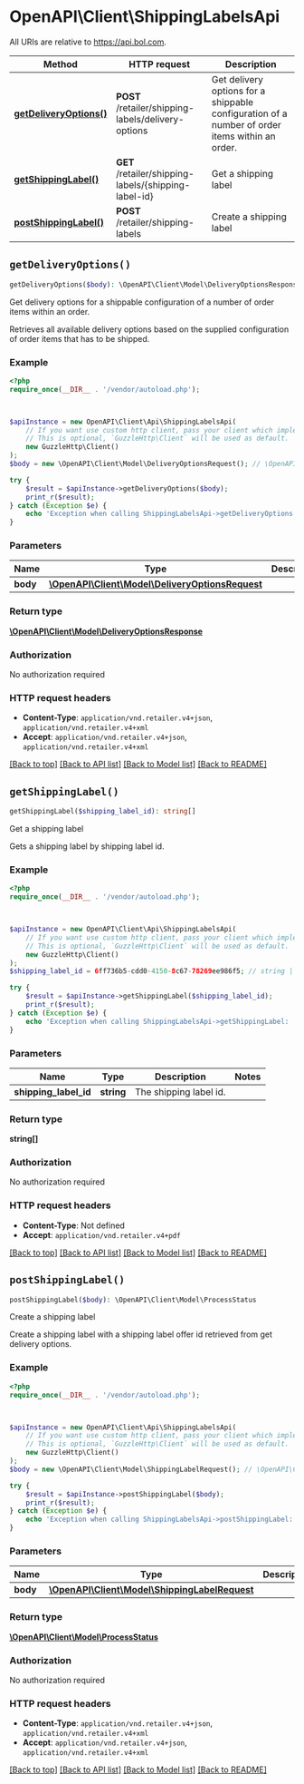 # OpenAPI\Client\ShippingLabelsApi

All URIs are relative to https://api.bol.com.

Method | HTTP request | Description
------------- | ------------- | -------------
[**getDeliveryOptions()**](ShippingLabelsApi.md#getDeliveryOptions) | **POST** /retailer/shipping-labels/delivery-options | Get delivery options for a shippable configuration of a number of order items within an order.
[**getShippingLabel()**](ShippingLabelsApi.md#getShippingLabel) | **GET** /retailer/shipping-labels/{shipping-label-id} | Get a shipping label
[**postShippingLabel()**](ShippingLabelsApi.md#postShippingLabel) | **POST** /retailer/shipping-labels | Create a shipping label


## `getDeliveryOptions()`

```php
getDeliveryOptions($body): \OpenAPI\Client\Model\DeliveryOptionsResponse
```

Get delivery options for a shippable configuration of a number of order items within an order.

Retrieves all available delivery options based on the supplied configuration of order items that has to be shipped.

### Example

```php
<?php
require_once(__DIR__ . '/vendor/autoload.php');



$apiInstance = new OpenAPI\Client\Api\ShippingLabelsApi(
    // If you want use custom http client, pass your client which implements `GuzzleHttp\ClientInterface`.
    // This is optional, `GuzzleHttp\Client` will be used as default.
    new GuzzleHttp\Client()
);
$body = new \OpenAPI\Client\Model\DeliveryOptionsRequest(); // \OpenAPI\Client\Model\DeliveryOptionsRequest

try {
    $result = $apiInstance->getDeliveryOptions($body);
    print_r($result);
} catch (Exception $e) {
    echo 'Exception when calling ShippingLabelsApi->getDeliveryOptions: ', $e->getMessage(), PHP_EOL;
}
```

### Parameters

Name | Type | Description  | Notes
------------- | ------------- | ------------- | -------------
 **body** | [**\OpenAPI\Client\Model\DeliveryOptionsRequest**](../Model/DeliveryOptionsRequest.md)|  | [optional]

### Return type

[**\OpenAPI\Client\Model\DeliveryOptionsResponse**](../Model/DeliveryOptionsResponse.md)

### Authorization

No authorization required

### HTTP request headers

- **Content-Type**: `application/vnd.retailer.v4+json`, `application/vnd.retailer.v4+xml`
- **Accept**: `application/vnd.retailer.v4+json`, `application/vnd.retailer.v4+xml`

[[Back to top]](#) [[Back to API list]](../../README.md#endpoints)
[[Back to Model list]](../../README.md#models)
[[Back to README]](../../README.md)

## `getShippingLabel()`

```php
getShippingLabel($shipping_label_id): string[]
```

Get a shipping label

Gets a shipping label by shipping label id.

### Example

```php
<?php
require_once(__DIR__ . '/vendor/autoload.php');



$apiInstance = new OpenAPI\Client\Api\ShippingLabelsApi(
    // If you want use custom http client, pass your client which implements `GuzzleHttp\ClientInterface`.
    // This is optional, `GuzzleHttp\Client` will be used as default.
    new GuzzleHttp\Client()
);
$shipping_label_id = 6ff736b5-cdd0-4150-8c67-78269ee986f5; // string | The shipping label id.

try {
    $result = $apiInstance->getShippingLabel($shipping_label_id);
    print_r($result);
} catch (Exception $e) {
    echo 'Exception when calling ShippingLabelsApi->getShippingLabel: ', $e->getMessage(), PHP_EOL;
}
```

### Parameters

Name | Type | Description  | Notes
------------- | ------------- | ------------- | -------------
 **shipping_label_id** | **string**| The shipping label id. |

### Return type

**string[]**

### Authorization

No authorization required

### HTTP request headers

- **Content-Type**: Not defined
- **Accept**: `application/vnd.retailer.v4+pdf`

[[Back to top]](#) [[Back to API list]](../../README.md#endpoints)
[[Back to Model list]](../../README.md#models)
[[Back to README]](../../README.md)

## `postShippingLabel()`

```php
postShippingLabel($body): \OpenAPI\Client\Model\ProcessStatus
```

Create a shipping label

Create a shipping label with a shipping label offer id retrieved from get delivery options.

### Example

```php
<?php
require_once(__DIR__ . '/vendor/autoload.php');



$apiInstance = new OpenAPI\Client\Api\ShippingLabelsApi(
    // If you want use custom http client, pass your client which implements `GuzzleHttp\ClientInterface`.
    // This is optional, `GuzzleHttp\Client` will be used as default.
    new GuzzleHttp\Client()
);
$body = new \OpenAPI\Client\Model\ShippingLabelRequest(); // \OpenAPI\Client\Model\ShippingLabelRequest

try {
    $result = $apiInstance->postShippingLabel($body);
    print_r($result);
} catch (Exception $e) {
    echo 'Exception when calling ShippingLabelsApi->postShippingLabel: ', $e->getMessage(), PHP_EOL;
}
```

### Parameters

Name | Type | Description  | Notes
------------- | ------------- | ------------- | -------------
 **body** | [**\OpenAPI\Client\Model\ShippingLabelRequest**](../Model/ShippingLabelRequest.md)|  | [optional]

### Return type

[**\OpenAPI\Client\Model\ProcessStatus**](../Model/ProcessStatus.md)

### Authorization

No authorization required

### HTTP request headers

- **Content-Type**: `application/vnd.retailer.v4+json`, `application/vnd.retailer.v4+xml`
- **Accept**: `application/vnd.retailer.v4+json`, `application/vnd.retailer.v4+xml`

[[Back to top]](#) [[Back to API list]](../../README.md#endpoints)
[[Back to Model list]](../../README.md#models)
[[Back to README]](../../README.md)
